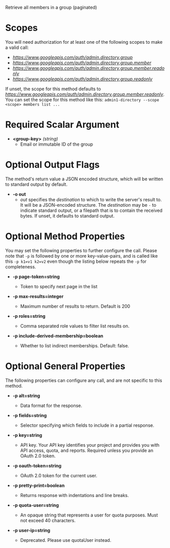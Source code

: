Retrieve all members in a group (paginated)
# Scopes

You will need authorization for at least one of the following scopes to make a valid call:

* *https://www.googleapis.com/auth/admin.directory.group*
* *https://www.googleapis.com/auth/admin.directory.group.member*
* *https://www.googleapis.com/auth/admin.directory.group.member.readonly*
* *https://www.googleapis.com/auth/admin.directory.group.readonly*

If unset, the scope for this method defaults to *https://www.googleapis.com/auth/admin.directory.group.member.readonly*.
You can set the scope for this method like this: `admin1-directory --scope <scope> members list ...`
# Required Scalar Argument
* **&lt;group-key&gt;** *(string)*
    - Email or immutable ID of the group

# Optional Output Flags

The method's return value a JSON encoded structure, which will be written to standard output by default.

* **-o out**
    - *out* specifies the *destination* to which to write the server's result to.
      It will be a JSON-encoded structure.
      The *destination* may be `-` to indicate standard output, or a filepath that is to contain the received bytes.
      If unset, it defaults to standard output.
# Optional Method Properties

You may set the following properties to further configure the call. Please note that `-p` is followed by one 
or more key-value-pairs, and is called like this `-p k1=v1 k2=v2` even though the listing below repeats the
`-p` for completeness.

* **-p page-token=string**
    - Token to specify next page in the list

* **-p max-results=integer**
    - Maximum number of results to return. Default is 200

* **-p roles=string**
    - Comma separated role values to filter list results on.

* **-p include-derived-membership=boolean**
    - Whether to list indirect memberships. Default: false.

# Optional General Properties

The following properties can configure any call, and are not specific to this method.

* **-p alt=string**
    - Data format for the response.

* **-p fields=string**
    - Selector specifying which fields to include in a partial response.

* **-p key=string**
    - API key. Your API key identifies your project and provides you with API access, quota, and reports. Required unless you provide an OAuth 2.0 token.

* **-p oauth-token=string**
    - OAuth 2.0 token for the current user.

* **-p pretty-print=boolean**
    - Returns response with indentations and line breaks.

* **-p quota-user=string**
    - An opaque string that represents a user for quota purposes. Must not exceed 40 characters.

* **-p user-ip=string**
    - Deprecated. Please use quotaUser instead.
